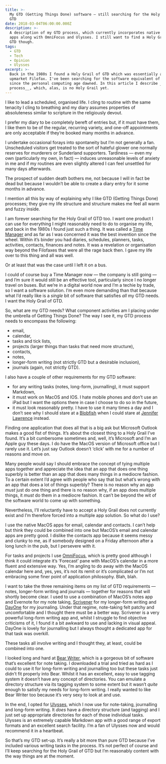 ```yaml
---
title: >-
  My GTD (Getting Things Done) software — still searching for the Holy Grail of
  GTD
date: 2018-03-04T06:00:00.000Z
description: >-
  A description of my GTD process, which currently incorporates native MacOS
  apps along with OmniFocus and Ulysses. I still want to find a Holy Grail of
  GTD though.
tags:
  - GTD
  - Tech
  - Opinion
  - Ulysses
excerpt: >-
  Back in the 1980s I found a Holy Grail of GTD which was essentially a very
  upmarket Filofax. I've been searching for the software equivalent of that ever
  since the personal computing age dawned. In this article I describe __my GTD
  process__, which, alas, is no Holy Grail yet.
---
```

I like to lead a scheduled, organised life. I cling to routine with the same tenacity I cling to breathing and my diary assumes properties of absoluteness similar to scripture in the religiously devout. 

I prefer my diary to be completely bereft of entries but, if it must have them, I like them to be of the regular, recurring variety, and one-off appointments are only acceptable if they’re booked many months in advance.

I undertake occasional forays into spontaneity but I’m not generally a fan. Unscheduled visitors get treated to the sort of hateful glower one normally reserves for murderers or Sunderland supporters. Tardiness — even my own (particularly my own, in fact) — induces unreasonable levels of anxiety in me and if my routines are even slightly altered I can feel unsettled for many days afterwards.

The prospect of sudden death bothers me, not because I will in fact be dead but because I wouldn’t be able to create a diary entry for it some months in advance.

I mention all this by way of explaining why I like GTD (Getting Things Done) processes; they give my life structure and structure makes me feel all warm and fuzzy inside.

[//]: # (@simpleimg | /assets/images/posts/2018/03/2018-03-04-time-manager-page.jpg | alt=Time manager diary page. | class=s33 left )

I am forever searching for the Holy Grail of GTD too. I want one product I can use for everything I might reasonably need to do to organise my life, and back in the 1980s I found just such a thing. It was called a [Time Manager](https://shop.timemanager.com/shop/uk/frontpage.html "Visit the Time Manager site.") and as far as I was concerned it was the best invention since the wheel. Within it’s binder you had diaries, schedules, planners, tasks, activities, contacts, finances and notes. It was a revelation or organisation way beyond the Filofaxes that were all the rage back then. I gave my life over to this thing and all was well.

Or at least that was the case until I left it on a bus.

I could of course buy a Time Manager now — the company is still going — and I’m sure it would still be an effective tool, particularly since I no longer travel on buses. But we’re in a digital world now and I’m a techie by trade, so I want a software solution. I’m even more demanding than that because what I’d really like is a _single_ bit of software that satisfies _all_ my GTD needs. I want the Holy Grail of GTD.

So, what are my GTD needs? What component activities am I placing under the umbrella of Getting Things Done? The way I see it, my GTD process needs to encompass the following:

- email,
- calendar,
- tasks and tick lists,
- projects (larger things than tasks that need more structure),
- contacts,
- notes,
- longer-form writing (not strictly GTD but a desirable inclusion),
- journals (again, not strictly GTD).

I also have a couple of other requirements for my GTD software:

- for any writing tasks (notes, long-form, journalling), it must support Markdown,
- it must work on MacOS and IOS. I hate mobile phones and don’t use an iPad but I want the options there in case I choose to do so in the future,
- it must look reasonably pretty. I have to use it many times a day and I don’t see why I should stare at a [Blobfish](https://public-media.smithsonianmag.com/filer/d8/64/d864bd7a-ce1d-4656-afa5-c36426e637fc/nov2015_a02_blobbycol.jpg "See this hideous creature.") when I could stare at [Jennifer Lawrence](https://media1.popsugar-assets.com/files/thumbor/oaHk-x1sCekGQztxKKFUkVgTB6Q/fit-in/1024x1024/filters:format_auto-!!-:strip_icc-!!-/2015/11/13/145/n/4981324/c984d994_edit_img_cover_file_39074046_1447380397_THUMB/i/Jennifer-Lawrence-White-Blonde-Hair-2015.jpg "See photo.") instead.

Finding one application that does all that is a big ask but Microsoft Outlook makes a good fist of things. It’s about the closest thing to a Holy Grail I’ve found. It’s a bit cumbersome sometimes and, well, it’s Microsoft and I’m an Apple guy these days. I do have the MacOS version of Microsoft office but I rarely use it. Let’s just say Outlook doesn’t ‘click’ with me for a number of reasons and move on.

Many people would say I should embrace the concept of tying multiple apps together and appreciate the idea that an app that does one thing superbly is better than an app that does many things in a mediocre fashion. To a certain extent I’d agree with people who say that but what’s wrong with an app that does a lot of things superbly? There is no reason why an app _must_ just do one thing and there is no reason why, if an app does multiple things, it _must_ do them in a mediocre fashion. It can’t be beyond the wit of the software world to come up with something.

Nevertheless, I’ll reluctantly have to accept a Holy Grail does not currently exist and I’m therefore forced into a multiple app solution. So what do I use?

I use the native MacOS apps for email, calendar and contacts. I can’t help but think they could be combined into one but MacOS’s email and calendar apps are pretty good. I dislike the contacts app because it seems messy and clunky to me, as if somebody designed on a Friday afternoon after a long lunch in the pub, but I persevere with it.

For tasks and projects I use [OmniFocus](https://www.omnigroup.com/omnifocus "Visit the OmniFocus site."), which is pretty good although I think it could integrate it’s ‘Forecast’ pane with MacOS’s calendar in a more fluent and extensive way. Yes, I’m angling to do away with the MacOS calendar here and, yes, yes, it’s not its remit or it’s complicated or I’m not embracing some finer point of application philosophy. Blah, blah.

I want to take the three remaining items on my list of GTD requirements — notes, longer-form writing and journals — together for reasons that will shortly become clear. I used to use a combination of MacOS’s notes app and Evernote for my note taking, [Scrivener](https://www.literatureandlatte.com/scrivener/overview "Find out more about Scrivener.") for my longer-form writing and [DayOne](http://dayoneapp.com "Find out more about DayOne.") for my journaling. Under that regime, note-taking felt patchy and uncomfortable and I thought there must be a better way. Scrivener is a very powerful long-form writing app and, whilst I struggle to find objective criticisms of it, I found it a bit awkward to use and lacking in visual appeal. DayOne is lovely for journalling but I always thought a dedicated app for that task was overkill.

These tasks all involve writing and I thought they, at least, could be combined into one. 

I looked long and hard at [Bear Writer](http://www.bear-writer.com "Find out more about Bear Writer."), which is a gorgeous bit of software that’s excellent for note taking. I downloaded a trial and tried as hard as I could to use it for long-form writing and journalling too but these tasks just didn’t fit properly into Bear. Whilst it has an excellent, easy to use tagging system it doesn’t have any concept of directories. You can emulate a directory structure via its tagging system to some extent but it wasn’t _quite_ enough to satisfy my needs for long-form writing. I really wanted to like Bear Writer too because it’s very sexy to look at and use.

In the end, I opted for [Ulysses](https://ulyssesapp.com "Find out more about Ulysses."), which I now use for note-taking, journalling and long-form writing. It _does_ have a directory structure (and tagging) and I just set up appropriate directories for each of those individual tasks. Ulysses is an extremely capable Markdown app with a good range of export formats and an excellent search facility. I’m a fan of Ulysses now and would recommend it in a heartbeat.

So that’s my GTD set-up. It’s really a bit more than pure GTD because I’ve included various writing tasks in the process. It’s not perfect of course and I’ll keep searching for the Holy Grail of GTD but I’m reasonably content with the way things are at the moment.

